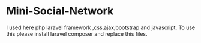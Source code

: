 # Mini-Social-Network
I used here php laravel framework ,css,ajax,bootstrap and javascript. To use this please install laravel composer and replace this files.
